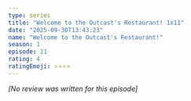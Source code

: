 ```yaml
---
type: series
title: "Welcome to the Outcast's Restaurant! 1x11"
date: "2025-09-30T13:43:23"
name: "Welcome to the Outcast's Restaurant!"
season: 1
episode: 11
rating: 4
ratingEmoji: ⭐️⭐️⭐️⭐️
---
```


*[No review was written for this episode]*

